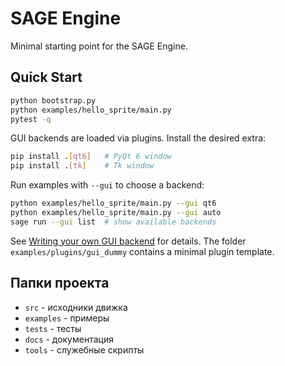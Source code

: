 # SAGE Engine

Minimal starting point for the SAGE Engine.

## Quick Start

```bash
python bootstrap.py
python examples/hello_sprite/main.py
pytest -q
```

GUI backends are loaded via plugins. Install the desired extra:

```bash
pip install .[qt6]   # PyQt 6 window
pip install .[tk]    # Tk window
```

Run examples with `--gui` to choose a backend:

```bash
python examples/hello_sprite/main.py --gui qt6
python examples/hello_sprite/main.py --gui auto
sage run --gui list  # show available backends
```

See [Writing your own GUI backend](docs/writing_gui_backend.md) for details.
The folder `examples/plugins/gui_dummy` contains a minimal plugin template.

## Папки проекта

- `src` - исходники движка
- `examples` - примеры
- `tests` - тесты
- `docs` - документация
- `tools` - служебные скрипты
